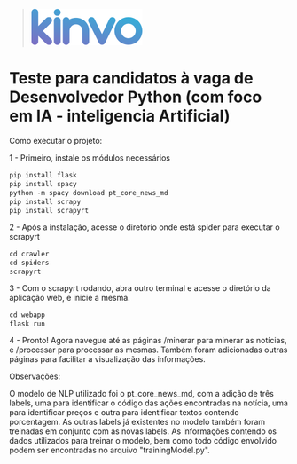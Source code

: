 > ![Logo Kinvo](https://github.com/kinvoapp/kinvo-mobile-test/blob/master/logo.svg)

# Teste para candidatos à vaga de Desenvolvedor Python (com foco em IA - inteligencia Artificial)  


Como executar o projeto:

1 - Primeiro, instale os módulos necessários
  ```
  pip install flask
  pip install spacy
  python -m spacy download pt_core_news_md
  pip install scrapy
  pip install scrapyrt
  ```
2 - Após a instalação, acesse o diretório onde está spider para executar o scrapyrt

```
cd crawler
cd spiders
scrapyrt
```
3 - Com o scrapyrt rodando, abra outro terminal e acesse o diretório da aplicação web, e inicie a mesma.

```
cd webapp
flask run
```

4 - Pronto! Agora navegue até as páginas /minerar para minerar as notícias, e /processar para processar as mesmas. Também foram adicionadas outras páginas para facilitar a visualização das informações.

Observações:

O modelo de NLP utilizado foi o pt_core_news_md, com a adição de três labels, uma para identificar o código das ações encontradas na notícia, uma para identificar preços e outra para identificar textos contendo porcentagem. As outras labels já existentes no modelo também foram treinadas em conjunto com as novas labels. As informações contendo os dados utilizados para treinar o modelo, bem como todo código envolvido podem ser encontradas no arquivo "trainingModel.py".
